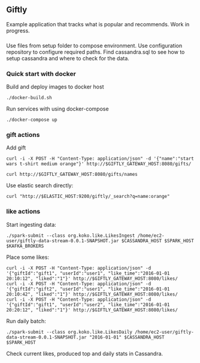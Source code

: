 Giftly
-

Example application that tracks what is popular and recommends. Work in progress.

###

Use files from setup folder to compose environment. Use configuration repository to configure required paths. Find cassandra.sql to see how to setup cassandra and where to check for the data.

### Quick start with docker

Build and deploy images to docker host

```
./docker-build.sh
```

Run services with using docker-compose

```
./docker-compose up
```

### gift actions

Add gift

```
curl -i -X POST -H "Content-Type: application/json" -d '{"name":"start wars t-shirt medium orange"}' http://$GIFTLY_GATEWAY_HOST:8080/gifts/

curl http://$GIFTLY_GATEWAY_HOST:8080/gifts/names
```

Use elastic search directly:

```
curl "http://$ELASTIC_HOST:9200/giftly/_search?q=name:orange"
```

### like actions

Start ingesting data:

```
./spark-submit --class org.koko.like.LikesIngest /home/ec2-user/giftly-data-stream-0.0.1-SNAPSHOT.jar $CASSANDRA_HOST $SPARK_HOST $KAFKA_BROKERS
```

Place some likes:

```
curl -i -X POST -H "Content-Type: application/json" -d '{"giftId":"gift1", "userId":"user1", "like_time":"2016-01-01 20:10:12", "liked":"1"}' http://$GIFTLY_GATEWAY_HOST:8080/likes/
curl -i -X POST -H "Content-Type: application/json" -d '{"giftId":"gift2", "userId":"user1", "like_time":"2016-01-01 20:10:42", "liked":"1"}' http://$GIFTLY_GATEWAY_HOST:8080/likes/
curl -i -X POST -H "Content-Type: application/json" -d '{"giftId":"gift1", "userId":"user2", "like_time":"2016-01-01 20:20:12", "liked":"1"}' http://$GIFTLY_GATEWAY_HOST:8080/likes/
```

Run daily batch:

```
./spark-submit --class org.koko.like.LikesDaily /home/ec2-user/giftly-data-stream-0.0.1-SNAPSHOT.jar "2016-01-01" $CASSANDRA_HOST $SPARK_HOST
```

Check current likes, produced top and daily stats in Cassandra.
